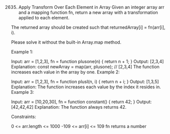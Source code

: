 2635. Apply Transform Over Each Element in Array
Given an integer array arr and a mapping function fn, return a new array with a transformation applied to each element.

The returned array should be created such that returnedArray[i] = fn(arr[i], i).

Please solve it without the built-in Array.map method.

 

Example 1:

Input: arr = [1,2,3], fn = function plusone(n) { return n + 1; }
Output: [2,3,4]
Explanation:
const newArray = map(arr, plusone); // [2,3,4]
The function increases each value in the array by one. 
Example 2:

Input: arr = [1,2,3], fn = function plusI(n, i) { return n + i; }
Output: [1,3,5]
Explanation: The function increases each value by the index it resides in.
Example 3:

Input: arr = [10,20,30], fn = function constant() { return 42; }
Output: [42,42,42]
Explanation: The function always returns 42.
 

Constraints:

0 <= arr.length <= 1000
-109 <= arr[i] <= 109
fn returns a number